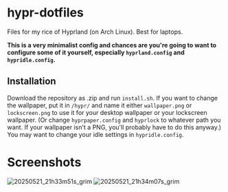 # hypr-dotfiles
Files for my rice of Hyprland (on Arch Linux). Best for laptops.

**This is a very minimalist config and chances are you're going to want to configure some of it yourself, especially `hyprland.config` and `hypridle.config`.**
## Installation
Download the repository as .zip and run `install.sh`. 
If you want to change the wallpaper, put it in `/hypr/` and name it either `wallpaper.png` or `lockscreen.png` to use it for your desktop wallpaper or your lockscreen wallpaper. (Or change `hyprpaper.config` and `hyprlock` to whatever path you want. If your wallpaper isn't a PNG, you'll probably have to do this anyway.)
You may want to change your idle settings in `hypridle.config`.
# Screenshots
![20250521_21h33m51s_grim](https://github.com/user-attachments/assets/300fe23b-e80b-4492-b48b-d4d72c380498)
![20250521_21h34m07s_grim](https://github.com/user-attachments/assets/1a9d7671-368d-4991-a8da-39a1b51a0bf1)
